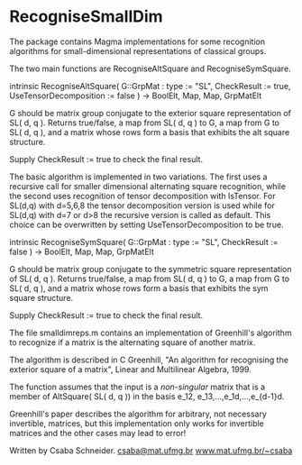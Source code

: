 # RecogniseSmallDim

The package contains Magma implementations for some recognition algorithms for small-dimensional representations 
of classical groups.

The two main functions are RecogniseAltSquare and RecogniseSymSquare.

intrinsic RecogniseAltSquare( G::GrpMat : 
            type := "SL", 
            CheckResult := true,
            UseTensorDecomposition := false ) 
          -> BoolElt, Map, Map, GrpMatElt
                                                         
G should be matrix group conjugate to the exterior square representation
of SL( d, q ). Returns true/false, a map from SL( d, q ) to G, a map from 
G to SL( d, q ), and a matrix whose rows form a basis that exhibits the 
alt square structure. 
                           
Supply CheckResult := true to check the final result.
                           
The basic algorithm is implemented in two variations. The first uses a 
recursive call for smaller dimensional alternating square recognition, while
the second uses recognition of tensor decomposition with IsTensor. 
For SL(d,q) with d=5,6,8 the tensor decomposition version is used while for
SL(d,q) with d=7 or d>8 the recursive version is called as default. 
This choice can be overwritten by setting UseTensorDecomposition to be true.
  
intrinsic RecogniseSymSquare( G::GrpMat : type := "SL", CheckResult := false ) 
          -> BoolElt, Map, Map, GrpMatElt
                                                         
G should be matrix group conjugate to the symmetric square representation
of SL( d, q ). Returns true/false, a map from SL( d, q ) to G, a map from 
G to SL( d, q ), and a matrix whose rows form a basis that exhibits the 
sym square structure. 

Supply CheckResult := true to check the final result.

The file smalldimreps.m contains an implementation of Greenhill's algorithm
to recognize if a matrix is the alternating square of another matrix.
   
The algorithm is described in C Greenhill, "An algorithm for recognising 
the exterior square of a matrix", Linear and Multilinear Algebra, 1999.
   
The function assumes that the input is a *non-singular* matrix that is a 
member of AltSquare( SL( d, q )) in the basis 
e_12, e_13,...,e_1d,...,e_{d-1}d.
 
Greenhill's paper describes the algorithm for arbitrary, not necessary invertible, matrices, but
this implementation only works for invertible matrices and the other cases may lead to error!

Written by Csaba Schneider.
csaba@mat.ufmg.br
www.mat.ufmg.br/~csaba

